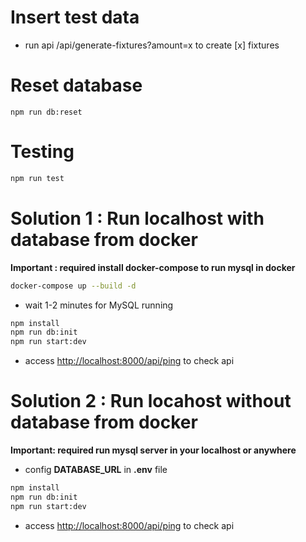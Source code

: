 # Insert test data

-   run api /api/generate-fixtures?amount=x to create [x] fixtures

# Reset database

```
npm run db:reset
```

# Testing

```bash
npm run test
```

# Solution 1 : Run localhost with database from docker

**Important : required install **docker-compose** to run mysql in docker**

```bash
docker-compose up --build -d
```

-   wait 1-2 minutes for MySQL running

```bash
npm install
npm run db:init
npm run start:dev
```

-   access [http://localhost:8000/api/ping](http://localhost:8000/api/ping) to check api

# Solution 2 : Run locahost without database from docker

**Important: required run **mysql server** in your localhost or anywhere**

-   config **DATABASE_URL** in **.env** file

```bash
npm install
npm run db:init
npm run start:dev
```

-   access [http://localhost:8000/api/ping](http://localhost:8000/api/ping) to check api
